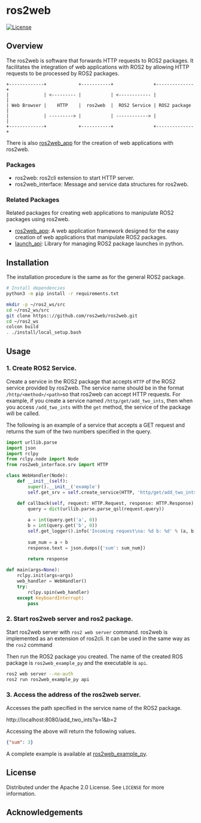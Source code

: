 # ros2web

[![License](https://img.shields.io/badge/License-Apache_2.0-blue.svg)](https://opensource.org/licenses/Apache-2.0)

## Overview

The ros2web is software that forwards HTTP requests to ROS2 packages.
It facilitates the integration of web applications with 
ROS2 by allowing HTTP requests to be processed by ROS2 packages.


```text
+-------------+            +-----------+               +--------------+
|             | <--------- |           | <------------ |              |
| Web Browser |    HTTP    |  ros2web  |  ROS2 Service | ROS2 package |
|             | ---------> |           | ------------> |              |
+-------------+            +-----------+               +--------------+
```

There is also [ros2web_app](https://github.com/ros2web/ros2web_app) for the creation of web applications with ros2web.

### Packages

- ros2web: ros2cli extension to start HTTP server.
- ros2web_interface: Message and service data structures for ros2web.


### Related Packages

Related packages for creating web applications to manipulate ROS2 packages using ros2web.

- [ros2web_app](https://github.com/ros2web/ros2web_app): A web application framework designed for the easy creation of
  web applications that manipulate ROS2 packages.
- [launch_api](https://github.com/ros2web/launch_api): Library for managing ROS2 package launches in python.


## Installation

The installation procedure is the same as for the general ROS2 package.

```bash
# Install dependencies
python3 -m pip install -r requirements.txt 

mkdir -p ~/ros2_ws/src
cd ~/ros2_ws/src
git clone https:://github.com/ros2web/ros2web.git
cd ~/ros2_ws
colcon build
. ./install/local_setup.bash
```

## Usage

### 1. Create ROS2 Service.
Create a service in the ROS2 package that accepts `HTTP` of the ROS2 service provided by ros2web.
The service name should be in the format `/http/<method>/<path>`so that ros2web can accept HTTP requests.
For example, if you create a service named `/http/get/add_two_ints`, then when you access `/add_two_ints` with the `get`
method, the service of the package will be called.

The following is an example of a service that accepts a
GET request and returns the sum of the two numbers specified in the query.

```python
import urllib.parse
import json
import rclpy
from rclpy.node import Node
from ros2web_interface.srv import HTTP

class WebHandler(Node):
    def __init__(self):
        super().__init__('example')
        self.get_srv = self.create_service(HTTP, 'http/get/add_two_ints', self.callback)

    def callback(self, request: HTTP.Request, response: HTTP.Response):
        query = dict(urllib.parse.parse_qsl(request.query))
        
        a = int(query.get('a', 0))
        b = int(query.get('b', 0))
        self.get_logger().info('Incoming request\na: %d b: %d' % (a, b))
        
        sum_num = a + b
        response.text = json.dumps({'sum': sum_num})

        return response
    
def main(args=None):
    rclpy.init(args=args)
    web_handler = WebHandler()
    try:
        rclpy.spin(web_handler)
    except KeyboardInterrupt:
        pass
```

### 2. Start ros2web server and ros2 package.
Start ros2web server with `ros2 web server` command.
ros2web is implemented as an extension of ros2cli. It can be used in the same way as the `ros2` command

Then run the ROS2 package you created.
The name of the created ROS package is `ros2web_example_py` and the executable is `api`.

```bash
ros2 web server --no-auth
ros2 run ros2web_example_py api
```

### 3. Access the address of the ros2web server.

Accesses the path specified in the service name of the ROS2 package.

http://localhost:8080/add_two_ints?a=1&b=2

Accessing the above will return the following values.
```json
{"sum": 3}
```

A complete example is available at [ros2web_example_py]().

## License

Distributed under the Apache 2.0 License. See `LICENSE` for more information.

## Acknowledgements

